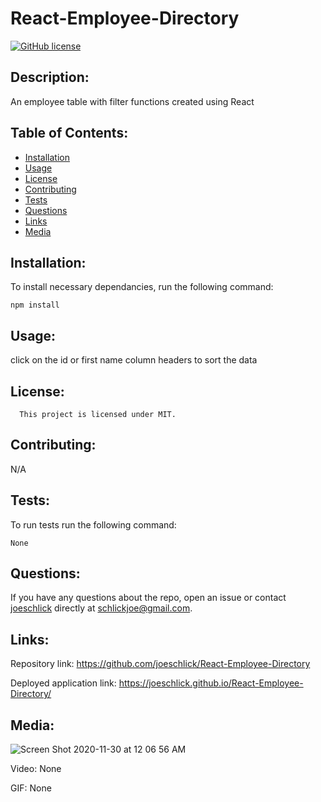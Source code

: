 # React-Employee-Directory

[![GitHub license](https://img.shields.io/badge/license-MIT-blue.svg)](https://github.com/joeschlick/React-Employee-Directory)

## Description:

An employee table with filter functions created using React

## Table of Contents:

* [Installation](#installation)
* [Usage](#usage)
* [License](#license)
* [Contributing](#contributing)
* [Tests](#tests)
* [Questions](#questions)
* [Links](#links)
* [Media](#media)

## Installation:

To install necessary dependancies, run the following command:

```
npm install
```

## Usage:

click on the id or first name column headers to sort the data

## License:
      
      This project is licensed under MIT.

## Contributing:

N/A

## Tests:

To run tests run the following command:

```
None
```

## Questions:

If you have any questions about the repo, open an issue or contact [joeschlick](https://github.com/joeschlick) directly at schlickjoe@gmail.com.

## Links:

Repository link: https://github.com/joeschlick/React-Employee-Directory

Deployed application link: https://joeschlick.github.io/React-Employee-Directory/

## Media:

![Screen Shot 2020-11-30 at 12 06 56 AM](https://user-images.githubusercontent.com/66143571/100583821-17c6e900-32a0-11eb-820a-604ad2603b90.png)

Video: None

GIF: None
